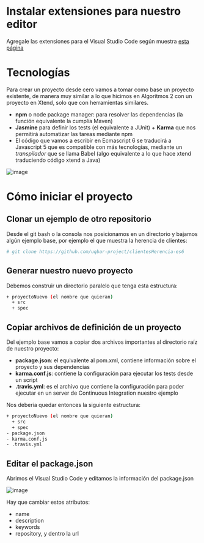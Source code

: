 
# Instalar extensiones para nuestro editor

Agregale las extensiones para el Visual Studio Code según muestra [esta página](http://wiki.uqbar.org/wiki/articles/instalacion-de-entorno-javascript.html)

# Tecnologías

Para crear un proyecto desde cero vamos a tomar como base un proyecto existente, de manera muy similar a lo que hicimos en Algoritmos 2 con un proyecto en Xtend, solo que con herramientas similares.

- **npm** o node package manager: para resolver las dependencias (la función equivalente la cumplía Maven)
- **Jasmine** para definir los tests (el equivalente a JUnit) + **Karma** que nos permitirá automatizar las tareas mediante npm
- El código que vamos a escribir en Ecmascript 6 se traducirá a Javascript 5 que es compatible con más tecnologías, mediante un *transpilador* que se llama Babel (algo equivalente a lo que hace xtend traduciendo código xtend a Java)

![image](https://i1.wp.com/wipdeveloper.com/wp-content/uploads/2017/05/babel-es6-inaction1.gif?resize=940%2C330&ssl=1)

# Cómo iniciar el proyecto

## Clonar un ejemplo de otro repositorio

Desde el git bash o la consola nos posicionamos en un directorio y bajamos algún ejemplo base, por ejemplo el que muestra la herencia de clientes:

```bash
# git clone https://github.com/uqbar-project/clientesHerencia-es6
```

## Generar nuestro nuevo proyecto

Debemos construir un directorio paralelo que tenga esta estructura:

```bash
+ proyectoNuevo (el nombre que quieran)
  + src
  + spec
```

## Copiar archivos de definición de un proyecto

Del ejemplo base vamos a copiar dos archivos importantes al directorio raíz de nuestro proyecto:

- **package.json**: el equivalente al pom.xml, contiene información sobre el proyecto y sus dependencias
- **karma.conf.js**: contiene la configuración para ejecutar los tests desde un script
- **.travis.yml**: es el archivo que contiene la configuración para poder ejecutar en un server de Continuous Integration nuestro ejemplo

Nos debería quedar entonces la siguiente estructura:

```bash
+ proyectoNuevo (el nombre que quieran)
  + src
  + spec
- package.json
- karma.conf.js
- .travis.yml
```

## Editar el package.json

Abrimos el Visual Studio Code y editamos la información del package.json

![image](img/editarPackageJSONVisualStudio)

Hay que cambiar estos atributos:

- name
- description
- keywords
- repository, y dentro la url

## 